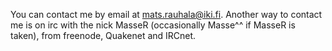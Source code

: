 You can contact me by email at mats.rauhala@iki.fi. Another way to contact me
is on irc with the nick MasseR (occasionally Masse^^ if MasseR is taken), from freenode, Quakenet and IRCnet.
